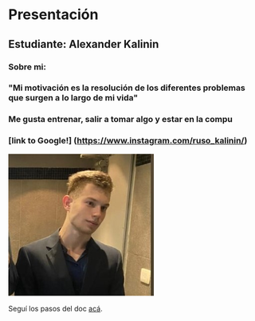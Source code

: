 # Presentación


## Estudiante: Alexander Kalinin

### Sobre mi: 
### "Mi motivación es la resolución de los diferentes problemas que surgen a lo largo de mi vida"
### Me gusta entrenar, salir a tomar algo y estar en la compu
### [link to Google!] (https://www.instagram.com/ruso_kalinin/)

![mi foto](fotoP.jpeg)






Seguí los pasos del doc [acá](https://docs.google.com/document/d/e/2PACX-1vTNHQ5dzaVFhKPd4UxLOGhZa9Ix_bDgpyIftq4gqzz7674dHmHkcH2oH9TpQ_TsghZkiSPBoUm2ftzM/pub).
